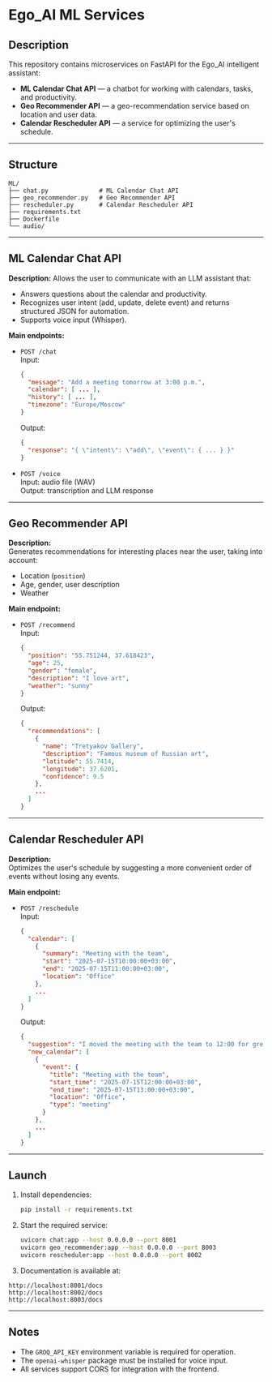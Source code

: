 # Ego_AI ML Services

## Description
This repository contains microservices on FastAPI for the Ego_AI intelligent assistant:
- **ML Calendar Chat API** — a chatbot for working with calendars, tasks, and productivity.
- **Geo Recommender API** — a geo-recommendation service based on location and user data.
- **Calendar Rescheduler API** — a service for optimizing the user's schedule.

---

## Structure
```
ML/
├── chat.py              # ML Calendar Chat API
├── geo_recommender.py   # Geo Recommender API
├── rescheduler.py       # Calendar Rescheduler API
├── requirements.txt
├── Dockerfile
└── audio/
```

---

## ML Calendar Chat API

**Description:**
Allows the user to communicate with an LLM assistant that:
- Answers questions about the calendar and productivity.
- Recognizes user intent (add, update, delete event) and returns structured JSON for automation.
- Supports voice input (Whisper).

**Main endpoints:**

- `POST /chat`  
  Input:  
  ```json
  {
    "message": "Add a meeting tomorrow at 3:00 p.m.",
    "calendar": [ ... ],
    "history": [ ... ],
    "timezone": "Europe/Moscow"
  }
  ```
  Output:  
  ```json
  {
    "response": "{ \"intent\": \"add\", \"event\": { ... } }"
  }
  ```

- `POST /voice`  
  Input: audio file (WAV)  
  Output: transcription and LLM response

---

## Geo Recommender API

**Description:**  
Generates recommendations for interesting places near the user, taking into account:
- Location (`position`)
- Age, gender, user description
- Weather

**Main endpoint:**

- `POST /recommend`  
  Input:  
  ```json
  {
    "position": "55.751244, 37.618423",
    "age": 25,
    "gender": "female",
    "description": "I love art",
    "weather": "sunny"
  }
  ```
  Output:  
  ```json
  {
    "recommendations": [
      {
        "name": "Tretyakov Gallery",
        "description": "Famous museum of Russian art",
        "latitude": 55.7414,
        "longitude": 37.6201,
        "confidence": 9.5
      },
      ...
    ]
  }
  ```

---

## Calendar Rescheduler API

**Description:**  
Optimizes the user's schedule by suggesting a more convenient order of events without losing any events.

**Main endpoint:**

- `POST /reschedule`  
  Input:  
  ```json
  {
    "calendar": [
      {
        "summary": "Meeting with the team",
        "start": "2025-07-15T10:00:00+03:00",
        "end": "2025-07-15T11:00:00+03:00",
        "location": "Office"
      },
      ...
    ]
  }
  ```
  Output:  
  ```json
  {
    "suggestion": "I moved the meeting with the team to 12:00 for greater convenience.",
    "new_calendar": [
      {
        "event": {
          "title": "Meeting with the team",
          "start_time": "2025-07-15T12:00:00+03:00",
          "end_time": "2025-07-15T13:00:00+03:00",
          "location": "Office",
          "type": "meeting"
        }
      },
      ...
    ]
  }
  ```

---

## Launch

1. Install dependencies:
   ```bash
   pip install -r requirements.txt
   ```

2. Start the required service:
   ```bash
   uvicorn chat:app --host 0.0.0.0 --port 8001
   uvicorn geo_recommender:app --host 0.0.0.0 --port 8003
   uvicorn rescheduler:app --host 0.0.0.0 --port 8002
   ```

3. Documentation is available at:
```
http://localhost:8001/docs  
http://localhost:8002/docs  
http://localhost:8003/docs
```

---

## Notes

- The `GROQ_API_KEY` environment variable is required for operation.
- The `openai-whisper` package must be installed for voice input.
- All services support CORS for integration with the frontend.
